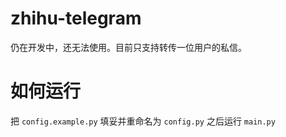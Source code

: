 # zhihu-telegram
仍在开发中，还无法使用。目前只支持转传一位用户的私信。

# 如何运行
把 `config.example.py` 填妥并重命名为 `config.py` 之后运行 `main.py`
